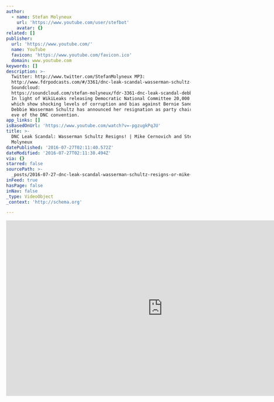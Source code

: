```yaml
---
author:
  - name: Stefan Molyneux
    url: 'https://www.youtube.com/user/stefbot'
    avatar: {}
related: []
publisher:
  url: 'https://www.youtube.com/'
  name: YouTube
  favicon: 'https://www.youtube.com/favicon.ico'
  domain: www.youtube.com
keywords: []
description: >-
  Twitter: http://www.twitter.com/StefanMolyneux MP3:
  http://www.fdrpodcasts.com/#/3361/dnc-leak-scandal-wasserman-schultz-resigns-mike-cernovich-and-stefan-molyneux
  Soundcloud:
  https://soundcloud.com/stefan-molyneux/fdr-3361-dnc-leak-scandal-debbie-wasserman-schultz-resigns-mike-cernovich-and-stefan-molyneux
  In light of WikiLeaks releasing Democratic National Committee 20,000 emails
  which show shocking levels of corruption and bias against Bernie Sanders -
  Debbie Wasserman Schultz has announced her resignation as party chair on the
  eve of the DNC convention.
app_links: []
isBasedOnUrl: 'https://www.youtube.com/watch?v=-pgzugkPqJU'
title: >-
  DNC Leak Scandal: Wasserman Schultz Resigns! | Mike Cernovich and Stefan
  Molyneux
datePublished: '2016-07-27T02:11:40.572Z'
dateModified: '2016-07-27T02:11:30.494Z'
via: {}
starred: false
sourcePath: >-
  _posts/2016-07-27-dnc-leak-scandal-wasserman-schultz-resigns-or-mike-cernovic.md
inFeed: true
hasPage: false
inNav: false
_type: VideoObject
_context: 'http://schema.org'

---
```

<iframe src="https://cdn.embedly.com/widgets/media.html?src=https%3A%2F%2Fwww.youtube.com%2Fembed%2F-pgzugkPqJU%3Ffeature%3Doembed&amp;url=http%3A%2F%2Fwww.youtube.com%2Fwatch%3Fv%3D-pgzugkPqJU&amp;image=https%3A%2F%2Fi.ytimg.com%2Fvi%2F-pgzugkPqJU%2Fhqdefault.jpg&amp;key=b7d04c9b404c499eba89ee7072e1c4f7&amp;type=text%2Fhtml&amp;schema=youtube" width="854" height="480" scrolling="no" frameborder="0" allowfullscreen="" style=""></iframe>